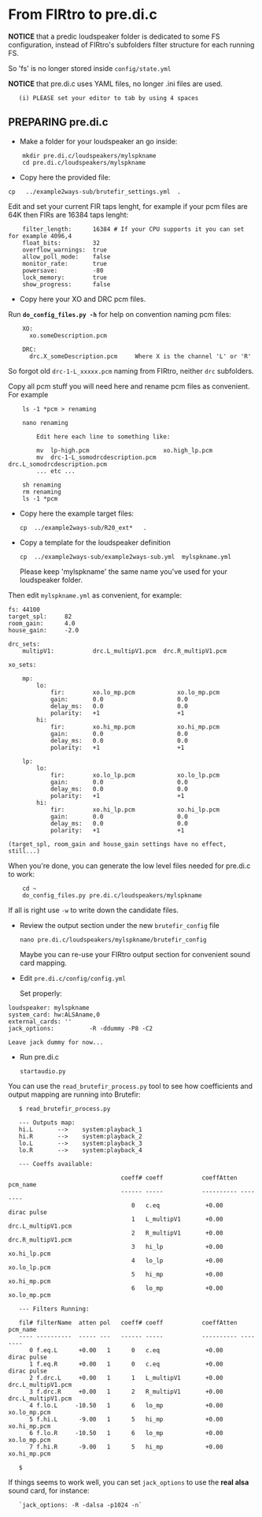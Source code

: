 # From FIRtro to pre.di.c

**NOTICE** that a predic loudspeaker folder is dedicated to some FS configuration, instead of FIRtro's subfolders filter structure for each running FS.

So 'fs' is no longer stored inside `config/state.yml`

**NOTICE** that pre.di.c uses YAML files, no longer .ini files are used.

       (i) PLEASE set your editor to tab by using 4 spaces

## PREPARING pre.di.c

- Make a folder for your loudspeaker an go inside:

```
    mkdir pre.di.c/loudspeakers/mylspkname
    cd pre.di.c/loudspeakers/mylspkname
```

- Copy here the provided file:

`cp   ../example2ways-sub/brutefir_settings.yml  .`

Edit and set your current FIR taps lenght, for example if your pcm files are 64K then FIRs are 16384 taps lenght:

```
    filter_length:      16384 # If your CPU supports it you can set for example 4096,4
    float_bits:         32
    overflow_warnings:  true
    allow_poll_mode:    false
    monitor_rate:       true
    powersave:          -80
    lock_memory:        true
    show_progress:      false
```

- Copy here your XO and DRC pcm files.

Run **`do_config_files.py -h`** for help on convention naming pcm files:

        XO:
          xo.someDescription.pcm

        DRC:
          drc.X_someDescription.pcm     Where X is the channel 'L' or 'R'

So forgot old `drc-1-L_xxxxx.pcm` naming from FIRtro, neither `drc` subfolders.

Copy all pcm stuff you will need here and rename pcm files as convenient. For example

```
    ls -1 *pcm > renaming

    nano renaming
    
        Edit here each line to something like:

        mv  lp-high.pcm                     xo.high_lp.pcm
        mv  drc-1-L_somodrcdescription.pcm  drc.L_somodrcdescription.pcm
        ... etc ...
        
    sh renaming
    rm renaming
    ls -1 *pcm
```

- Copy here the example target files:

    `cp  ../example2ways-sub/R20_ext*   .`

- Copy a template for the loudspeaker definition

    `cp  ../example2ways-sub/example2ways-sub.yml  mylspkname.yml`
    
    Please keep 'mylspkname' the same name you've used for your loudspeaker folder.
    
Then edit `mylspkname.yml` as convenient, for example:

```
fs: 44100
target_spl:     82
room_gain:      4.0
house_gain:     -2.0

drc_sets:
    multipV1:			drc.L_multipV1.pcm	drc.R_multipV1.pcm

xo_sets:

    mp:	
        lo:	
            fir:        xo.lo_mp.pcm         	xo.lo_mp.pcm         
            gain:       0.0                  	0.0                   
            delay_ms:   0.0                  	0.0                    
            polarity:   +1                   	+1                      
        hi:	
            fir:        xo.hi_mp.pcm         	xo.hi_mp.pcm    
            gain:       0.0                  	0.0                   
            delay_ms:   0.0                  	0.0                    
            polarity:   +1                   	+1                      

    lp:	
        lo:	
            fir:        xo.lo_lp.pcm         	xo.lo_lp.pcm         
            gain:       0.0                  	0.0                   
            delay_ms:   0.0                  	0.0                    
            polarity:   +1                   	+1                      
        hi:	
            fir:        xo.hi_lp.pcm         	xo.hi_lp.pcm    
            gain:       0.0                  	0.0                   
            delay_ms:   0.0                  	0.0                    
            polarity:   +1                   	+1               
```

    (target_spl, room_gain and house_gain settings have no effect, still...)

   
When you're done, you can generate the low level files needed for pre.di.c to work:

```
    cd ~
    do_config_files.py pre.di.c/loudspeakers/mylspkname
```

 
If all is right use `-w` to write down the candidate files.

- Review the output section under the new `brutefir_config` file

    `nano pre.di.c/loudspeakers/mylspkname/brutefir_config`

    Maybe you can re-use your FIRtro output section for convenient sound card mapping.
    
- Edit `pre.di.c/config/config.yml`
    
    Set properly:
    
```
loudspeaker: mylspkname    
system_card: hw:ALSAname,0
external_cards: ''
jack_options:          -R -ddummy -P8 -C2
```

    Leave jack dummy for now...

- Run pre.di.c

    `startaudio.py`

You can use the `read_brutefir_process.py` tool to see how coefficients and output mapping are running into Brutefir:

       $ read_brutefir_process.py

       --- Outputs map:
       hi.L       -->    system:playback_1
       hi.R       -->    system:playback_2
       lo.L       -->    system:playback_3
       lo.R       -->    system:playback_4

       --- Coeffs available:

                                    coeff# coeff           coeffAtten pcm_name
                                    ------ -----           ---------- --------
                                       0   c.eq             +0.00     dirac pulse
                                       1   L_multipV1       +0.00     drc.L_multipV1.pcm
                                       2   R_multipV1       +0.00     drc.R_multipV1.pcm
                                       3   hi_lp            +0.00     xo.hi_lp.pcm
                                       4   lo_lp            +0.00     xo.lo_lp.pcm
                                       5   hi_mp            +0.00     xo.hi_mp.pcm
                                       6   lo_mp            +0.00     xo.lo_mp.pcm

       --- Filters Running:

       fil# filterName  atten pol   coeff# coeff           coeffAtten pcm_name
       ---- ----------  ----- ---   ------ -----           ---------- --------
          0 f.eq.L      +0.00   1      0   c.eq             +0.00     dirac pulse
          1 f.eq.R      +0.00   1      0   c.eq             +0.00     dirac pulse
          2 f.drc.L     +0.00   1      1   L_multipV1       +0.00     drc.L_multipV1.pcm
          3 f.drc.R     +0.00   1      2   R_multipV1       +0.00     drc.L_multipV1.pcm
          4 f.lo.L     -10.50   1      6   lo_mp            +0.00     xo.lo_mp.pcm
          5 f.hi.L      -9.00   1      5   hi_mp            +0.00     xo.hi_mp.pcm
          6 f.lo.R     -10.50   1      6   lo_mp            +0.00     xo.lo_mp.pcm
          7 f.hi.R      -9.00   1      5   hi_mp            +0.00     xo.hi_mp.pcm

       $

If things seems to work well, you can set `jack_options` to use the **real alsa** sound card, for instance:

       `jack_options: -R -dalsa -p1024 -n`

